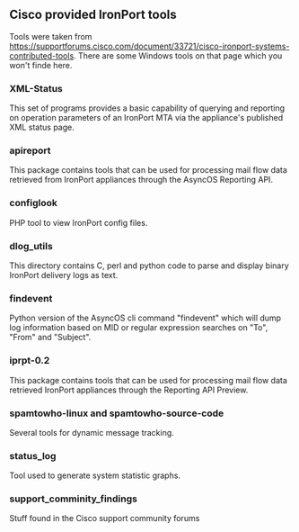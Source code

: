 ## Cisco provided IronPort tools

Tools were taken from https://supportforums.cisco.com/document/33721/cisco-ironport-systems-contributed-tools. There are some Windows tools on that page which you won't finde here.

### XML-Status
This set of programs provides a basic capability of querying and reporting on operation parameters of an IronPort MTA via the appliance's published XML status page.

### apireport
This package contains tools that can be used for processing mail flow data retrieved from IronPort appliances through the AsyncOS Reporting API.

### configlook
PHP tool to view IronPort config files.

### dlog_utils
This directory contains C, perl and python code to parse and display binary IronPort delivery logs as text.

### findevent
Python version of the AsyncOS cli command "findevent" which will dump log information based on MID or regular expression searches on "To", "From" and "Subject".

### iprpt-0.2
This package contains tools that can be used for processing mail flow data retrieved IronPort appliances through the Reporting API Preview.

### spamtowho-linux and spamtowho-source-code
Several tools for dynamic message tracking.

### status_log
Tool used to generate system statistic graphs.

### support_comminity_findings
Stuff found in the Cisco support community forums


